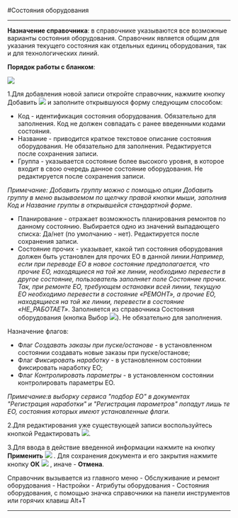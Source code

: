 ﻿#Состояния оборудования

----------
**Назначение справочника**: в справочнике указываются все возможные варианты состояния оборудования. Справочник является общим для указания текущего состояния как отдельных единиц оборудования, так и для технологических линий.

**Порядок работы с бланком**:

![](Topic:Repair.Repair.Addfiles.Screenshot_10812.jpg)

1.Для добавления новой записи откройте справочник, нажмите кнопку Добавить  ![](Topic:Repair.Repair.Addfiles.Btn_Add.png) и заполните открывшуюся форму следующим способом:

 - Код - идентификация состояния оборудования. Обязательно для заполнения. Код не должен совпадать с ранее введенными кодами состояния.
- Название - приводится краткое текстовое описание состояния оборудования. Не обязательно для заполнения. Редактируется после сохранения записи.
- Группа - указывается состояние более высокого уровня, в которое входит в свою очередь данное состояние оборудования. Не редактируется после сохранения записи. 

*Примечание: Добавить группу можно с помощью опции Добавить группу в меню вызываемом по щелчку правой кнопки мыши, заполнив Код и Название группы в открывшейся стандартной форме*.

- Планирование - отражает возможность планирования ремонтов по данному состоянию. Выбирается одно из значений выпадающего списка: Да/нет (по умолчанию - нет). Редактируется после сохранения записи.
- Состояние прочих - указывает, какой тип состояния оборудования должен быть установлен для прочих ЕО в данной линии.*Например, если при переводе ЕО в новое состояние предполагается, что прочие ЕО, находящиеся на той же линии, необходимо перевести в другое состояние, пользователь заполняет поле Состояние прочих. Так, при ремонте ЕО, требующем остановки всей линии, текущую ЕО необходимо перевести в состояние «РЕМОНТ», а прочие ЕО, находящиеся на той же линии, перевести в состояние «НЕ_РАБОТАЕТ»*. Заполняется из справочника Состояния оборудования (кнопка Выбор ![](Topic:Repair.Repair.Addfiles.Btn_select.png)). Не обязательно для заполнения.

Назначение флагов:

- Флаг *Создавать заказы при пуске/останове* - в установленном состоянии создавать новые заказы при пуске/останове;
- Флаг *Фиксировать наработку* - в установленном состоянии фиксировать наработку ЕО;
- Флаг *Контролировать параметры* - в установленном состоянии контролировать параметры ЕО.

*Примечание:в выборку сервиса "подбор ЕО" в документах "Регистрация наработки" и "Регистрация параметров" попадут лишь те ЕО, состояния которых имеют установленные флаги.*

2.Для редактирования уже существующей записи воспользуйтесь кнопкой Редактировать  ![](Topic:Repair.Repair.Addfiles.Btn_Edit.png).

3.Для ввода в действие введенной информации нажмите на кнопку **Применить** ![](Topic:Repair.Repair.Addfiles.Btn_OK.png) .
Для сохранения документа и его закрытия нажмите кнопку **ОК**
 ![](Topic:Repair.Repair.Addfiles.Btn_Post.png) , иначе  -  **Отмена**.

Справочник вызывается из главного меню - Обслуживание и ремонт оборудования - Настройки - Атрибуты оборудования - Состояния оборудования, с помощью значка справочники на панели инструментов или горячих клавиш  Alt+T 


----------